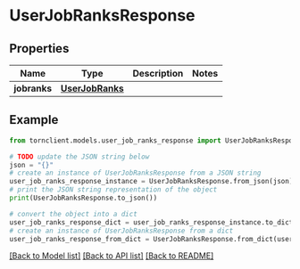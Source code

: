 # UserJobRanksResponse


## Properties

Name | Type | Description | Notes
------------ | ------------- | ------------- | -------------
**jobranks** | [**UserJobRanks**](UserJobRanks.md) |  | 

## Example

```python
from tornclient.models.user_job_ranks_response import UserJobRanksResponse

# TODO update the JSON string below
json = "{}"
# create an instance of UserJobRanksResponse from a JSON string
user_job_ranks_response_instance = UserJobRanksResponse.from_json(json)
# print the JSON string representation of the object
print(UserJobRanksResponse.to_json())

# convert the object into a dict
user_job_ranks_response_dict = user_job_ranks_response_instance.to_dict()
# create an instance of UserJobRanksResponse from a dict
user_job_ranks_response_from_dict = UserJobRanksResponse.from_dict(user_job_ranks_response_dict)
```
[[Back to Model list]](../README.md#documentation-for-models) [[Back to API list]](../README.md#documentation-for-api-endpoints) [[Back to README]](../README.md)


